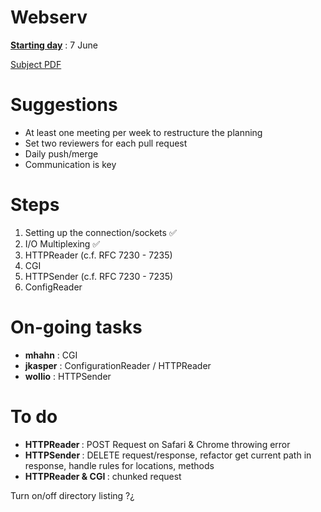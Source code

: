 # Webserv

<strong><ins>Starting day</ins></strong> : 7 June

[Subject PDF](https://github.com/williamollio/webserv/blob/master/subject.pdf)

# Suggestions

- At least one meeting per week to restructure the planning
- Set two reviewers for each pull request
- Daily push/merge
- Communication is key

# Steps

1. Setting up the connection/sockets ✅
2. I/O Multiplexing ✅
3. HTTPReader (c.f. RFC 7230 - 7235)
4. CGI
5. HTTPSender (c.f. RFC 7230 - 7235)
6. ConfigReader

# On-going tasks

- <strong>mhahn</strong> : CGI
- <strong>jkasper</strong> : ConfigurationReader / HTTPReader
- <strong>wollio</strong> : HTTPSender

# To do
- <strong> HTTPReader </strong>: POST Request on Safari & Chrome throwing error
- <strong> HTTPSender </strong> : DELETE request/response, refactor get current path in response, handle rules for locations, methods
- <strong> HTTPReader & CGI </strong> : chunked request

Turn on/off directory listing ?¿
